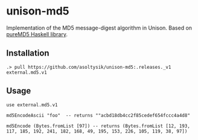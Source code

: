 # unison-md5

Implementation of the MD5 message-digest algorithm in Unison. Based on [pureMD5 Haskell library](https://github.com/TomMD/pureMD5).


## Installation

```
.> pull https://github.com/asoltysik/unison-md5:.releases._v1 external.md5.v1 
```


## Usage


```
use external.md5.v1

md5EncodeAscii "foo"  -- returns ""acbd18db4cc2f85cedef654fccc4a4d8"

md5Encode (Bytes.fromList [97]) -- returns (Bytes.fromList [12, 193, 117, 185, 192, 241, 182, 168, 49, 195, 153, 226, 105, 119, 38, 97])
```

